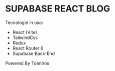 # SUPABASE REACT BLOG

Tecnologie in uso:

- React (Vite)
- TailwindCss
- Redux
- React Router 6
- Supabase Back-End

Powered By Toeniros
